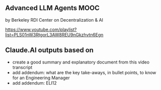 ## Advanced LLM Agents MOOC 
by Berkeley RDI Center on Decentralization & AI

https://www.youtube.com/playlist?list=PLS01nW3RtgorL3AW8REU9nGkzhvtn6Egn

## Claude.AI outputs based on
* create a good summary and explanatory document from this video transcript
* add addendum: what are the key take-aways, in bullet points, to know for an Engineering Manager 
* add addendum: ELI12

